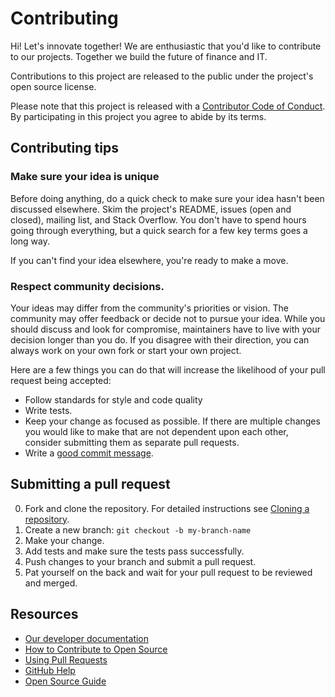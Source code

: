 # Contributing

Hi! Let's innovate together! We are enthusiastic that you'd like to contribute to our projects. Together we build the future of finance and IT. 

Contributions to this project are released to the public under the project's open source license.

Please note that this project is released with a [Contributor Code of Conduct](https://github.com/ABNAMRO/repository-scanner/blob/main/code-of-conduct.md). By participating in this project you agree to abide by its terms.

## Contributing tips
### Make sure your idea is unique
Before doing anything, do a quick check to make sure your idea hasn't been discussed elsewhere. Skim the project's README, issues (open and closed), mailing list, and Stack Overflow. You don't have to spend hours going through everything, but a quick search for a few key terms goes a long way.

If you can't find your idea elsewhere, you're ready to make a move. 

### Respect community decisions. 
Your ideas may differ from the community's priorities or vision. The community may offer feedback or decide not to pursue your idea. While you should discuss and look for compromise, maintainers have to live with your decision longer than you do. If you disagree with their direction, you can always work on your own fork or start your own project.

Here are a few things you can do that will increase the likelihood of your pull request being accepted:

- Follow standards for style and code quality
- Write tests.
- Keep your change as focused as possible. If there are multiple changes you would like to make that are not dependent upon each other, consider submitting them as separate pull requests.
- Write a [good commit message](http://tbaggery.com/2008/04/19/a-note-about-git-commit-messages.html).

## Submitting a pull request

0. Fork and clone the repository. For detailed instructions see [Cloning a repository](https://docs.github.com/en/repositories/creating-and-managing-repositories/cloning-a-repository).
1. Create a new branch: `git checkout -b my-branch-name`
2. Make your change.
3. Add tests and make sure the tests pass successfully.
4. Push changes to your branch and submit a pull request.
5. Pat yourself on the back and wait for your pull request to be reviewed and merged.


## Resources

- [Our developer documentation](https://developer.abnamro.com/)
- [How to Contribute to Open Source](https://opensource.guide/how-to-contribute/)
- [Using Pull Requests](https://help.github.com/articles/about-pull-requests/)
- [GitHub Help](https://help.github.com)
- [Open Source Guide](https://opensource.guide/how-to-contribute)
